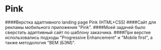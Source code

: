 # Pink
####Верстка адаптивного landing page Pink (HTML+CSS)
####Сайт для рекламы мобильного приложения "Pink". 
####Моей задачей было сверстать адаптивный сайт по шаблону заказчика. 
####При верстке использовались подходы "Progressive Enhancement" и "Mobile first", а также методология "BEM (БЭМ)". 